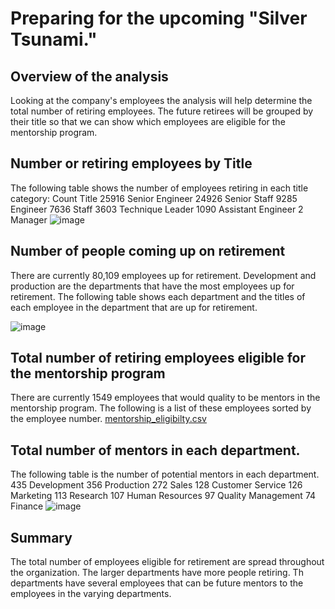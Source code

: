 # Preparing for the upcoming "Silver Tsunami."
## Overview of the analysis
Looking at the company's employees the analysis will help determine the total number of retiring employees.
The future retirees will be grouped by their title so that we can show which employees are eligible for the mentorship program. 

## Number or retiring employees by Title

The following table shows the number of employees retiring in each title category:
Count	Title
25916	Senior Engineer
24926	Senior Staff
9285	Engineer
7636	Staff
3603	Technique Leader
1090	Assistant Engineer
2	Manager
![image](https://user-images.githubusercontent.com/117044267/208932613-42d25acd-99a6-495e-81f1-2581de4254d9.png)

## Number of people coming up on retirement 
There are currently 80,109 employees up for retirement. 
Development and production are the departments that have the most employees up for retirement. The following table shows each department and the titles of each employee in the department that are up for retirement. 

![image](https://user-images.githubusercontent.com/117044267/209016481-b540044d-213e-4277-9b18-5cc4add168d2.png)

## Total number of retiring employees eligible for the mentorship program

There are currently 1549 employees that would quality to be mentors in the mentorship program. The following is a list of these employees sorted by the employee number. [mentorship_eligibilty.csv](https://github.com/kevenewe/PH_EmployeeDB/files/10278674/mentorship_eligibilty.csv)

## Total number of mentors in each department. 

The following table is the number of potential mentors in each department. 
435	Development
356	Production
272	Sales
128	Customer Service
126	Marketing
113	Research
107	Human Resources
97	Quality Management
74	Finance
![image](https://user-images.githubusercontent.com/117044267/209027594-3afaa68c-4f5b-47c7-881a-adc53966b48a.png)

## Summary
The total number of employees eligible for retirement are spread throughout the organization.  The larger departments have more people retiring. 
Th departments have several employees that can be future mentors to the employees in the varying departments. 
